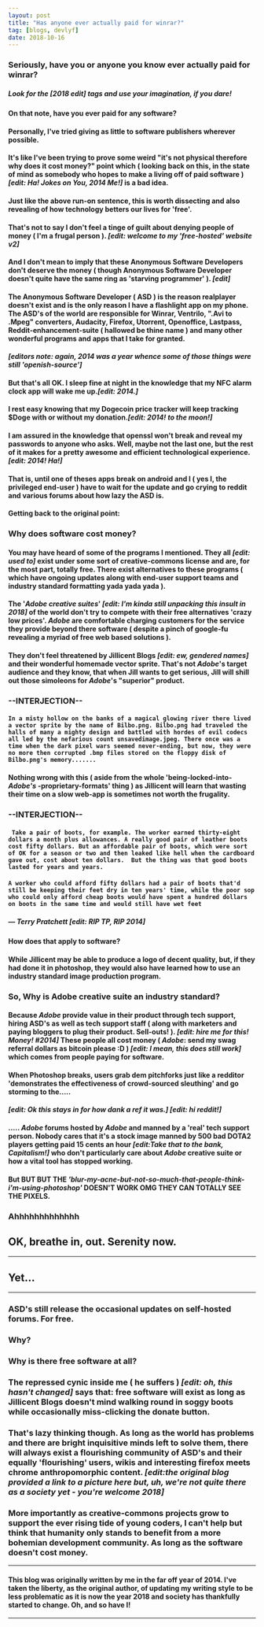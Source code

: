 ```yaml
---
layout: post
title: "Has anyone ever actually paid for winrar?"
tag: [blogs, devlyf]
date: 2018-10-16
---
```


### Seriously, have you or anyone you know ever actually paid for winrar?

##### Look for the **_[2018 edit]_** tags and use your imagination, if you dare!

#### **On that note, have you ever paid for any software?**

#### Personally, I've tried giving as little to software publishers wherever possible.
#### It's like I've been trying to prove some weird **"it's not physical therefore why does it cost money?"** point which ( looking back on this, in the state of mind as somebody who hopes to make a living off of paid software ) **_[edit: Ha! Jokes on You, 2014 Me!]_** is a bad idea.

#### **Just like the above run-on sentence, this is worth dissecting and also revealing of how technology betters our lives for 'free'.**
<!-- more -->
#### That's not to say I don't feel a tinge of guilt about denying people of money ( I'm a frugal person ). **_[edit: welcome to my 'free-hosted' website v2]_**
#### And I don't mean to imply that these **Anonymous Software Developers** don't deserve the money ( though **Anonymous Software Developer** doesn't quite have the same ring as 'starving programmer' ). **_[edit]_**

#### The **Anonymous Software Developer** ( **ASD** ) is the reason realplayer doesn't exist and is the only reason I have a flashlight app on my phone. The **ASD**'s of the world are responsible for Winrar, Ventrilo, ".Avi to .Mpeg" converters, Audacity, Firefox, Utorrent, Openoffice, Lastpass, Reddit-enhancement-suite ( hallowed be thine name ) and many other wonderful programs and apps that I take for granted.

#### **_[editors note: again, 2014 was a year whence some of those things were still 'openish-source']_**

#### But that's all OK. I sleep fine at night in the knowledge that my NFC alarm clock app will wake me up.**_[edit: 2014.]_**

#### I rest easy knowing that my Dogecoin price tracker will keep tracking $Doge with or without my donation.**_[edit: 2014! to the moon!]_**

#### I am assured in the knowledge that openssl won't break and reveal my passwords to anyone who asks. Well, maybe not the last one, but the rest of it makes for a pretty awesome and efficient technological experience. **_[edit: 2014! Ha!]_**

#### That is, until one of theses apps break on android and I ( yes I, the privileged end-user ) have to wait for the update and go crying to reddit and various forums about how lazy the **ASD** is.

#### Getting back to the original point:
### **Why does software cost money?**

#### You may have heard of some of the programs I mentioned. They all **_[edit: used to]_** exist under some sort of creative-commons license and are, for the most part, totally free. There exist alternatives to these programs ( which have ongoing updates along with end-user support teams and industry standard formatting yada yada yada ).

#### The '_**Adobe creative suites**_' **_[edit: I'm kinda still unpacking this insult in 2018]_** of the world don't try to compete with their free alternatives 'crazy low prices'. _**Adobe**_ are comfortable charging customers for the service they provide beyond there software ( despite a pinch of google-fu revealing a myriad of free web based solutions ).
#### They don't feel threatened by Jillicent Blogs **_[edit: ew, gendered names]_** and their wonderful homemade vector sprite. That's not _**Adobe**_'s target audience and they know, that when Jill wants to get serious, Jill will shill out those simoleons for _**Adobe**_'s "superior" product.

### **--INTERJECTION**--

#### ```In a misty hollow on the banks of a magical glowing river there lived a vector sprite by the name of Bilbo.png. Bilbo.png had traveled the halls of many a mighty design and battled with hordes of evil codecs all led by the nefarious count unsavedimage.jpeg. There once was a time when the dark pixel wars seemed never-ending, but now, they were no more then corrupted .bmp files stored on the floppy disk of Bilbo.png's memory.......```

#### Nothing wrong with this ( aside from the whole 'being-locked-into- _**Adobe's**_ -proprietary-formats' thing ) as Jillicent will learn that wasting their time on a slow web-app is sometimes not worth the frugality.

### **--INTERJECTION**--

#### ``` Take a pair of boots, for example. The worker earned thirty-eight dollars a month plus allowances. A really good pair of leather boots cost fifty dollars. But an affordable pair of boots, which were sort of OK for a season or two and then leaked like hell when the cardboard gave out, cost about ten dollars.  But the thing was that good boots lasted for years and years.```
#### ```A worker who could afford fifty dollars had a pair of boots that'd still be keeping their feet dry in ten years' time, while the poor sop who could only afford cheap boots would have spent a hundred dollars on boots in the same time and would still have wet feet```

##### ― Terry Pratchett **_[edit: RIP TP, RIP 2014]_**

#### **How does that apply to software?**
#### While Jillicent may be able to produce a logo of decent quality, but, if they had done it in photoshop,  they would also have learned how to use an industry standard image production program.

### So, **Why is Adobe creative suite an industry standard?**

#### Because _**Adobe**_ provide value in their product through tech support, hiring **ASD**'s as well as tech support staff ( along with marketers and paying bloggers to plug their product. Sell-outs! ). **_[edit: hire me for this! Money! #2014]_** These people all cost money ( _**Adobe**_: send my swag referral dollars as bitcoin please :D ) **_[edit: I mean, this does still work]_** which comes from people paying for software.

#### When Photoshop breaks, users grab dem pitchforks just like a  redditor 'demonstrates the effectiveness of crowd-sourced sleuthing' and go storming to the.....
#### **_[edit: Ok this stays in for how dank a ref it was.]_**  **_[edit: hi reddit!]_**
#### ..... _**Adobe**_ forums hosted by _**Adobe**_ and manned by a 'real' tech support person. Nobody cares that it's a  stock image manned by 500 bad DOTA2 players getting paid 15 cents an hour **_[edit:Take that to the bank, Capitalism!]_**  who don't particularly care about _**Adobe**_ creative suite or how a vital tool has stopped working.
#### But BUT BUT THE _'blur-my-acne-but-not-so-much-that-people-think-i'm-using-photoshop'_ DOESN'T WORK OMG THEY CAN TOTALLY SEE THE PIXELS.
### Ahhhhhhhhhhhhh
## OK, breathe in, out. Serenity now.
----
## Yet...
----
### **ASD's** still release the occasional updates on self-hosted forums. For free.

### **Why?**

### **Why is there free software at all?**

### The repressed cynic inside me ( he suffers ) **_[edit: oh, this hasn't changed]_** says that: **free software will exist as long as Jillicent Blogs doesn't mind walking round in soggy boots while occasionally miss-clicking the donate button.**

### That's lazy thinking though. As long as the world has problems and there are bright inquisitive minds left to solve them, there will always exist a flourishing community of **ASD's** and their equally 'flourishing' users, wikis and interesting firefox meets chrome anthropomorphic content. **_[edit:the original blog provided a link to a picture here but, uh, we're not quite there as a society yet - you're welcome 2018]_**

### **More importantly as creative-commons projects grow to support the ever rising tide of young coders, I can't help but think that humanity only stands to benefit from a more bohemian development community. As long as the software doesn't cost money.**

----
#### This blog was originally written by me in the far off year of 2014. I've taken the liberty, as the original author, of updating my writing style to be less problematic as it is now the year 2018 and society has thankfully started to change. Oh, and so have I!
----
